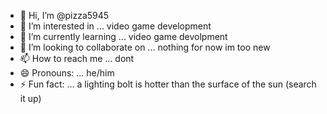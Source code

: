 - 👋 Hi, I’m @pizza5945
- 👀 I’m interested in ... video game development
- 🌱 I’m currently learning ... video game devolpment
- 💞️ I’m looking to collaborate on ... nothing for now im too new
- 📫 How to reach me ... dont
- 😄 Pronouns: ... he/him
- ⚡ Fun fact: ... a lighting bolt is hotter than the surface of the sun (search it up)

<!---
pizza5945/pizza5945 is a ✨ special ✨ repository because its `README.md` (this file) appears on your GitHub profile.
You can click the Preview link to take a look at your changes.
--->
